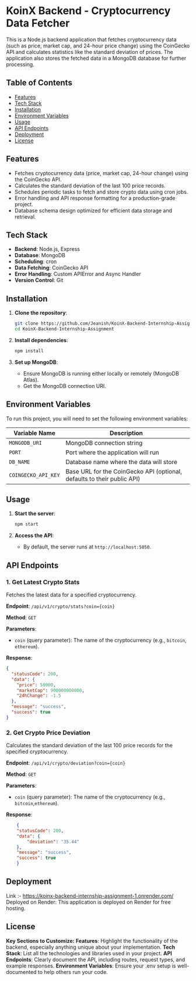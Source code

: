 # KoinX Backend - Cryptocurrency Data Fetcher

This is a Node.js backend application that fetches cryptocurrency data (such as price, market cap, and 24-hour price change) using the CoinGecko API and calculates statistics like the standard deviation of prices. The application also stores the fetched data in a MongoDB database for further processing.

## Table of Contents
- [Features](#features)
- [Tech Stack](#tech-stack)
- [Installation](#installation)
- [Environment Variables](#environment-variables)
- [Usage](#usage)
- [API Endpoints](#api-endpoints)
- [Deployment](#deployment)
- [License](#license)

## Features
- Fetches cryptocurrency data (price, market cap, 24-hour change) using the CoinGecko API.
- Calculates the standard deviation of the last 100 price records.
- Schedules periodic tasks to fetch and store crypto data using cron jobs.
- Error handling and API response formatting for a production-grade project.
- Database schema design optimized for efficient data storage and retrieval.

## Tech Stack
- **Backend**: Node.js, Express
- **Database**: MongoDB
- **Scheduling**: cron
- **Data Fetching**: CoinGecko API
- **Error Handling**: Custom APIError and Async Handler
- **Version Control**: Git

## Installation

1. **Clone the repository**:
    ```bash
    git clone https://github.com/Jeanish/KoinX-Backend-Internship-Assignment.git
    cd KoinX-Backend-Internship-Assignment
    ```

2. **Install dependencies**:
    ```bash
    npm install
    ```

3. **Set up MongoDB**:
   - Ensure MongoDB is running either locally or remotely (MongoDB Atlas).
   - Get the MongoDB connection URI.

## Environment Variables

To run this project, you will need to set the following environment variables:

| Variable Name    | Description                              |
| ---------------- | ---------------------------------------- |
| `MONGODB_URI`    | MongoDB connection string                |
| `PORT`           | Port where the application will run      |
| `DB_NAME`           | Database name where the data will store      |
| `COINGECKO_API_KEY`  | Base URL for the CoinGecko API (optional, defaults to their public API) |


## Usage

1. **Start the server**:
    ```bash
    npm start
    ```

2. **Access the API**:
   - By default, the server runs at `http://localhost:5050`.

## API Endpoints

### 1. **Get Latest Crypto Stats**
   Fetches the latest data for a specified cryptocurrency.

   **Endpoint**: `/api/v1/crypto/stats?coin={coin}`

   **Method**: `GET`

   **Parameters**:
   - `coin` (query parameter): The name of the cryptocurrency (e.g., `bitcoin`, `ethereum`).

   **Response**:
   ```json
   {
     "statusCode": 200,
     "data": {
       "price": 50000,
       "marketCap": 900000000000,
       "24hChange": -1.5
     },
     "message": "success",
     "success": true
   }
   ```

### 2. **Get Crypto Price Deviation**
Calculates the standard deviation of the last 100 price records for the specified cryptocurrency.

**Endpoint**: `/api/v1/crypto/deviation?coin={coin}`

**Method**: `GET`

**Parameters**:
- `coin` (query parameter): The name of the cryptocurrency (e.g., `bitcoin`,`ethereum`).

**Response**:
```json
    {
    "statusCode": 200,
    "data": {
        "deviation": "35.44"
    },
    "message": "success",
    "success": true
    }
```
    
## Deployment
Link :- https://koinx-backend-internship-assignment-1.onrender.com/
Deployed on Render: This application is deployed on Render for free hosting.

## License
**Key Sections to Customize:**
**Features**: Highlight the functionality of the backend, especially anything unique about your implementation.
**Tech Stack**: List all the technologies and libraries used in your project.
**API Endpoints**: Clearly document the API, including routes, request types, and example responses.
**Environment Variables**: Ensure your .env setup is well-documented to help others run your code.
